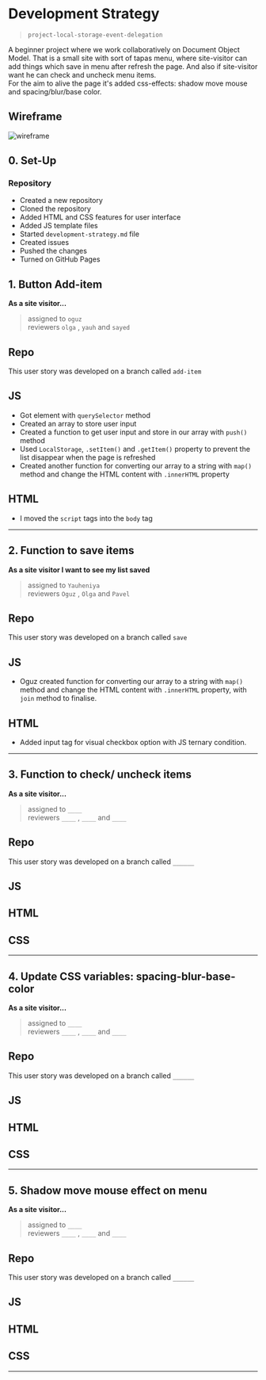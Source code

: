 # Development Strategy

> `project-local-storage-event-delegation`

A beginner project where we work collaboratively on Document Object Model. That is a small site with sort of tapas menu, where site-visitor can add things which save in menu after refresh the page. And also if site-visitor want he can check and uncheck menu items.  
For the aim to alive the page it's added css-effects: shadow move mouse and spacing/blur/base color.

## Wireframe

![wireframe](./wireframe.png)

## 0. Set-Up

### Repository

- Created a new repository
- Cloned the repository
- Added HTML and CSS features for user interface
- Added JS template files
- Started `development-strategy.md` file
- Created issues
- Pushed the changes
- Turned on GitHub Pages

## 1. Button Add-item

**As a site visitor...**

> assigned to `oguz`  
> reviewers `olga` , `yauh` and `sayed`

## Repo

This user story was developed on a branch called `add-item`

## JS

- Got element with `querySelector` method
- Created an array to store user input
- Created a function to get user input and store in our array with `push()` method
- Used `LocalStorage`, `.setItem()` and `.getItem()` property to prevent the list disappear when the page is refreshed
- Created another function for converting our array to a string with `map()` method and change the HTML content with `.innerHTML` property

## HTML

- I moved the `script` tags into the `body` tag

---

## 2. Function to save items

**As a site visitor I want to see my list saved**

> assigned to `Yauheniya`  
> reviewers `Oguz` , `Olga` and `Pavel`

## Repo

This user story was developed on a branch called `save`

## JS

- Oguz created function for converting our array to a string with `map()` method and change the HTML content with `.innerHTML` property, with `join` method to finalise.

## HTML

- Added input tag for visual checkbox option with JS ternary condition.

---

## 3. Function to check/ uncheck items

**As a site visitor...**

> assigned to `____`  
> reviewers `____` , `____` and `____`

## Repo

This user story was developed on a branch called `______`

## JS

## HTML

## CSS

---

## 4. Update CSS variables: spacing-blur-base-color

**As a site visitor...**

> assigned to `____`  
> reviewers `____` , `____` and `____`

## Repo

This user story was developed on a branch called `______`

## JS

## HTML

## CSS

---

## 5. Shadow move mouse effect on menu

**As a site visitor...**

> assigned to `____`  
> reviewers `____` , `____` and `____`

## Repo

This user story was developed on a branch called `______`

## JS

## HTML

## CSS

---
